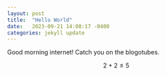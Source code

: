 ```yaml
---
layout: post
title:  "Hello World"
date:   2023-09-21 14:08:17 -0400
categories: jekyll update
---
```

Good morning internet! Catch you on the blogotubes.

$$2 + 2 \leq 5$$